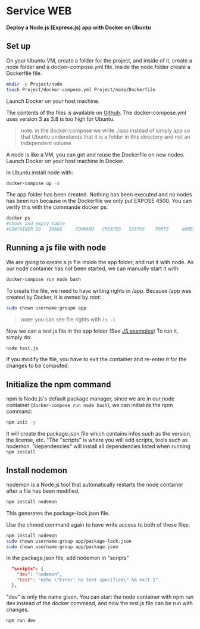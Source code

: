 # Service WEB

**Deploy a Node.js (Express.js) app with Docker on Ubuntu**

## Set up
On your Ubuntu VM, create a folder for the project, and inside of it, create a node folder and a docker-compose.yml file. Inside the node folder create a Dockerfile file.

```bash
mkdir -p Project/node
touch Project/docker-compose.yml Project/node/Dockerfile
```

Launch Docker on your host machine.

The contents of the files is available on [Github](https://github.com/fyambos/ServiceWebNodeJS.git). The docker-compose.yml uses version 3 as 3.8 is too high for Ubuntu.
> note: in the docker-compose we write ./app instead of simply app so that Ubuntu understands that it is a folder in this directory and not an independent volume

A node is like a VM, you can get and reuse the Dockerfile on new nodes. 
Launch Docker on your host machine In Docker.

In Ubuntu install node with:
```bash
docker-compose up -d
```

The app folder has been created.
Nothing has been executed and no nodes has been run because in the Dockerfile we only put EXPOSE 4500.
You can verify this with the commande docker ps:
```bash
docker ps
#shows and empty table
#CONTAINER ID   IMAGE     COMMAND   CREATED   STATUS    PORTS     NAMES
```

## Running a js file with node
We are going to create a js file inside the app folder, and run it with node. As our node container has not been started, we can manually start it with:
```bash
docker-compose run node bash
```

To create the file, we need to have writing rights in /app. Because /app was created by Docker, it is owned by *root*:
```bash
sudo chown username:groupe app
```
>note: you can see file rights with `ls -l`

Now we can a test.js file in the app folder (See [JS examples](https://www.programiz.com/javascript/examples))
To run it, simply do:
```bash
node test.js
```

If you modify the file, you have to exit the container and re-enter it for the changes to be computed.

## Initialize the npm command
npm is Node.js's default package manager, since we are in our node container (`docker-compose run node bash`), we can initialize the npm command:
```bash
npm init -y
```

It will create the package.json file which contains infos such as the version, the license, etc. "The "scripts" is where you will add scripts, tools such as nodemon. "dependencies" will install all dependencies listed when running `npm install`

## Install nodemon
nodemon is a Node.js tool that automatically restarts the node container after a file has been modified. 

```bash
npm install nodemon
```
This generates the package-lock.json file.

Use the chmod command again to have write access to both of these files:
```bash
npm install nodemon 
sudo chown username:group app/package-lock.json
sudo chown username:group app/package.json
```

In the package.json file, add nodemon in "scripts"
```json
  "scripts": {
    "dev": "nodemon",
    "test": "echo \"Error: no test specified\" && exit 1"
  },
```

"dev" is only the name given. You can start the node container with npm run dev instead of the docker command, and now the test.js file can be run with changes.

```bash
npm run dev
```